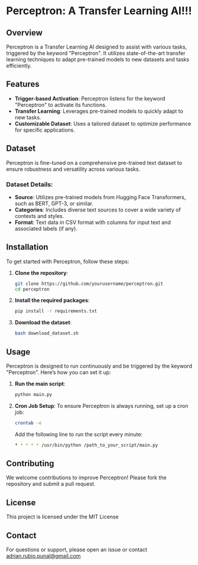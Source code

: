 # Perceptron: A Transfer Learning AI!!!

## Overview
Perceptron is a Transfer Learning AI designed to assist with various tasks, triggered by the keyword "Perceptron". It utilizes state-of-the-art transfer learning techniques to adapt pre-trained models to new datasets and tasks efficiently.

## Features
- **Trigger-based Activation**: Perceptron listens for the keyword "Perceptron" to activate its functions.
- **Transfer Learning**: Leverages pre-trained models to quickly adapt to new tasks.
- **Customizable Dataset**: Uses a tailored dataset to optimize performance for specific applications.

## Dataset
Perceptron is fine-tuned on a comprehensive pre-trained text dataset to ensure robustness and versatility across various tasks.

### Dataset Details:
- **Source**: Utilizes pre-trained models from Hugging Face Transformers, such as BERT, GPT-3, or similar.
- **Categories**: Includes diverse text sources to cover a wide variety of contexts and styles.
- **Format**: Text data in CSV format with columns for input text and associated labels (if any).

## Installation
To get started with Perceptron, follow these steps:

1. **Clone the repository**:
    ```bash
    git clone https://github.com/yourusername/perceptron.git
    cd perceptron
    ```

2. **Install the required packages**:
    ```bash
    pip install -r requirements.txt
    ```

3. **Download the dataset**:
    ```bash
    bash download_dataset.sh
    ```

## Usage
Perceptron is designed to run continuously and be triggered by the keyword "Perceptron". Here’s how you can set it up:

1. **Run the main script**:
    ```bash
    python main.py
    ```

2. **Cron Job Setup**:
    To ensure Perceptron is always running, set up a cron job:
    ```bash
    crontab -e
    ```
    Add the following line to run the script every minute:
    ```bash
    * * * * * /usr/bin/python /path_to_your_script/main.py
    ```

## Contributing
We welcome contributions to improve Perceptron! Please fork the repository and submit a pull request.

## License
This project is licensed under the MIT License

## Contact
For questions or support, please open an issue or contact adrian.rubio.punal@gmail.com
